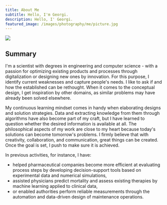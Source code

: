 ```yaml
---
title: About Me
subtitle: Hello, I'm Georgi.
description: Hello, I' Georgi.
featured_image: /images/photography/me/picture.jpg
---
```


![](/images/photography/me/picture.jpg)

## Summary

I'm a scientist with degrees in engineering and computer science - with a passion for optimizing existing products and processes through digitalization or designing new ones by innovation. For this purpose, I identify current weaknesses and capture people's needs. I like to ask if and how the established can be rethought. When it comes to the conceptual design, I get inspiration by other domains, as similar problems may have already been solved elsewhere.

My continuous learning mindset comes in handy when elaborating designs and solution strategies. Data and extracting knowledge from them through algorithms have also become part of my craft, but I have learned to question whether the desired information is available at all. The philosophical aspects of my work are close to my heart because today's solutions can become tomorrow's problems. I firmly believe that with creativity, collaboration, and communication, great things can be created. Once the goal is set, I push to make sure it is achieved.

In previous activities, for instance, I have:

* helped pharmaceutical companies become more efficient at evaluating process steps by developing decision-support tools based on experimental data and numerical simulations,
* assisted physicians predict mortality and assess existing therapies by machine learning applied to clinical data,
* or enabled authorities perform reliable measurements through the automation and data-driven design of maintenance operations.
